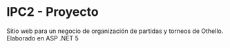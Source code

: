 # IPC2 - Proyecto
Sitio web para un negocio de organización de partidas y torneos de Othello. Elaborado en ASP .NET 5
